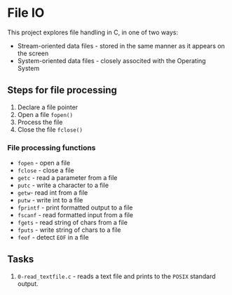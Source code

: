 # File IO
This project explores file handling in C, in one of two ways:
- Stream-oriented data files - stored in the same manner as it appears on the screen
- System-oriented data files - closely associted with the Operating System

## Steps for file processing
1. Declare a file pointer
2. Open a file `fopen()`
3. Process the file
4. Close the file `fclose()`

### File processing functions
- `fopen` - open a file
- `fclose` - close a file
- `getc` - read a parameter from a file
- `putc` - write a character to a file
- `getw`- read int from a file
- `putw` - write int to a file
- `fprintf` - print formatted output to a file
- `fscanf` - read formatted input from a file
- `fgets` - read string of chars from a file
- `fputs` - write string of chars to a file
- `feof` - detect `EOF` in a file

## Tasks
1. `0-read_textfile.c` - reads a text file and prints to the `POSIX` standard output.
